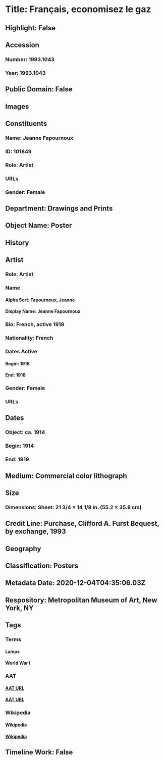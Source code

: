 # Title: Français, economisez le gaz
## Highlight: False
## Accession
### Number: 1993.1043
### Year: 1993.1043
## Public Domain: False
## Images
## Constituents
### Name: Jeanne Fapournoux
### ID: 101849
### Role: Artist
### URLs
### Gender: Female
## Department: Drawings and Prints
## Object Name: Poster
## History
## Artist
### Role: Artist
### Name
#### Alpha Sort: Fapournoux, Jeanne
#### Display Name: Jeanne Fapournoux
### Bio: French, active 1918
### Nationality: French
### Dates Active
#### Begin: 1918
#### End: 1918
### Gender: Female
### URLs
## Dates
### Object: ca. 1914
### Begin: 1914
### End: 1919
## Medium: Commercial color lithograph
## Size
### Dimensions: Sheet: 21 3/4 × 14 1/8 in. (55.2 × 35.8 cm)
## Credit Line: Purchase, Clifford A. Furst Bequest, by exchange, 1993
## Geography
## Classification: Posters
## Metadata Date: 2020-12-04T04:35:06.03Z
## Respository: Metropolitan Museum of Art, New York, NY
## Tags
### Terms
#### Lamps
#### World War I
### AAT
#### [AAT URL](http://vocab.getty.edu/page/aat/300037592)
#### [AAT URL](http://vocab.getty.edu/page/ia/901000143)
### Wikipedia
#### [Wikipedia]()
#### [Wikipedia]()
## Timeline Work: False